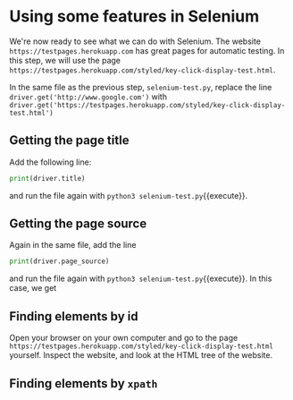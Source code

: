 # Using some features in Selenium
We're now ready to see what we can do with Selenium. The website `https://testpages.herokuapp.com` has great pages for automatic testing. In this step, we will use the page `https://testpages.herokuapp.com/styled/key-click-display-test.html`. 

In the same file as the previous step, `selenium-test.py`, replace the line `driver.get('http://www.google.com')` with `driver.get('https://testpages.herokuapp.com/styled/key-click-display-test.html')`
## Getting the page title

Add the following line:

```python
print(driver.title)
```

and run the file again with `python3 selenium-test.py`{{execute}}. 

## Getting the page source

Again in the same file, add the line 

```python
print(driver.page_source)
```

and run the file again with `python3 selenium-test.py`{{execute}}. In this case, we get 

## Finding elements by id
Open your browser on your own computer and go to the page `https://testpages.herokuapp.com/styled/key-click-display-test.html` yourself. Inspect the website, and look at the HTML tree of the website.

## Finding elements by `xpath`
